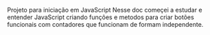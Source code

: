 Projeto para iniciação em JavaScript
Nesse doc começei a estudar e entender JavaScript criando funções e metodos para criar botões funcionais com contadores que funcionam de formam independente.
